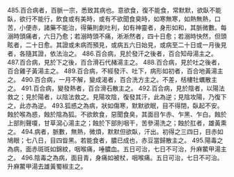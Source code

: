 485.百合病者，百脈一宗，悉致其病也。意欲食，復不能食，常默默，欲臥不能臥，欲行不能行，飲食或有美時，或有不欲聞食臭時，如寒無寒，如熱無熱，口苦，小便赤，諸藥不能治，得藥則劇吐利，如有神靈者，身形如和，其脈微數。每溺時頭痛者，六日乃愈；若溺時頭不痛，淅淅然者，四十日愈；若溺時快然，但頭眩者，二十日愈。其證或未病而預見，或病五六日始見，或病至二十日或一月後見者，各隨其證，依法治之。
486.百合病，見於發汗之後者，百合知母湯主之。
487.百合病，見於下之後，百合滑石代赭湯主之。
488.百合病，見於吐之後者，百合雞子黃湯主之。
489.百合病，不經發汗、吐下，病形如初者，百合地黃湯主之。
490.百合病，一月不解，變成渴者，百合洗方主之。不差，栝樓牡蠣散主之。
491.百合病，變發熱者，百合滑石散主之。
492.百合病，見於陰者，以陽法救之；見於陽者，以陰法救之。見陽攻陰，復發其汗，此為逆；見陰攻陽，乃復下之，此亦為逆。
493.狐惑之為病，狀如傷寒，默默欲眠，目不得閉，臥起不安。蝕於喉為惑，蝕於陰為狐。不欲飲食，惡聞食臭，其面目乍赤、乍黑、乍白。蝕於上部則聲嗄，甘草瀉心湯主之；蝕於下部則咽干，苦參湯洗之；蝕於肛者，雄黃熏之。
494.病者，脈數，無熱，微煩，默默但欲臥，汗出。初得之三四日，目赤如鳩眼；七八日，目四眥黑。若能食者，膿已成也，赤豆當歸散主之。
495.陽毒之為病，面赤斑斑如錦紋，咽喉痛，唾膿血。五日可治，七日不可治，升麻鱉甲湯主之。
496.陰毒之為病，面目青，身痛如被杖，咽喉痛。五日可治，七日不可治。升麻鱉甲湯去雄黃蜀椒主之。